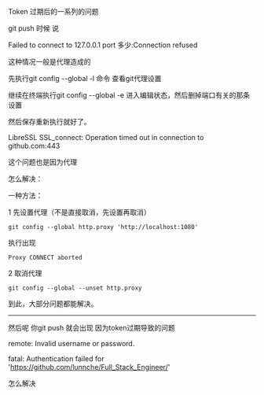 Token 过期后的一系列的问题



git push 时候  说

Failed to connect to 127.0.0.1 port 多少:Connection refused



这种情况一般是代理造成的



先执行git config --global -l 命令 查看git代理设置

继续在终端执行git config --global -e 进入编辑状态，然后删掉端口有关的那条设置



然后保存重新执行就好了。







LibreSSL SSL_connect: Operation timed out in connection to github.com:443 

这个问题也是因为代理



怎么解决：

一种方法：

1 先设置代理（不是直接取消，先设置再取消）

```
git config --global http.proxy 'http://localhost:1080'
```

执行出现

```
Proxy CONNECT aborted
```

2 取消代理

```
git config --global --unset http.proxy
```

到此，大部分问题都能解决。







---



然后呢 你git push 就会出现 因为token过期导致的问题

remote: Invalid username or password.

fatal: Authentication failed for 'https://github.com/lunnche/Full_Stack_Engineer/'



怎么解决



